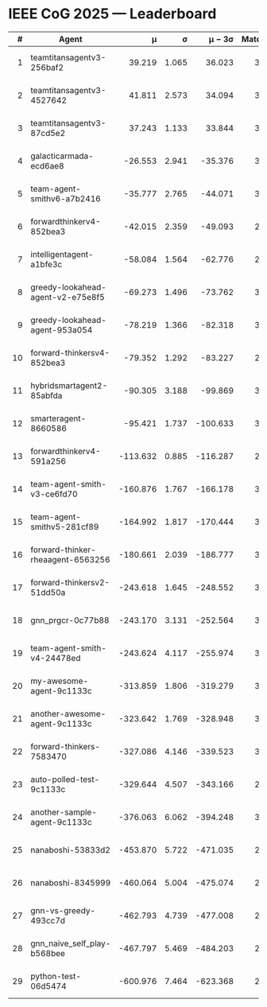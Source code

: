 # IEEE CoG 2025 — Leaderboard

| # | Agent | μ | σ | μ − 3σ | Matches | Updated |
|---:|---|---:|---:|---:|---:|---|
| 1 | teamtitansagentv3-256baf2 | 39.219 | 1.065 | 36.023 | 3592 | 2025-08-18 14:22 |
| 2 | teamtitansagentv3-4527642 | 41.811 | 2.573 | 34.094 | 3660 | 2025-08-18 14:22 |
| 3 | teamtitansagentv3-87cd5e2 | 37.243 | 1.133 | 33.844 | 3272 | 2025-08-18 14:22 |
| 4 | galacticarmada-ecd6ae8 | -26.553 | 2.941 | -35.376 | 3520 | 2025-08-18 14:22 |
| 5 | team-agent-smithv6-a7b2416 | -35.777 | 2.765 | -44.071 | 3340 | 2025-08-18 14:22 |
| 6 | forwardthinkerv4-852bea3 | -42.015 | 2.359 | -49.093 | 2748 | 2025-08-18 14:22 |
| 7 | intelligentagent-a1bfe3c | -58.084 | 1.564 | -62.776 | 2704 | 2025-08-18 14:22 |
| 8 | greedy-lookahead-agent-v2-e75e8f5 | -69.273 | 1.496 | -73.762 | 3416 | 2025-08-18 14:22 |
| 9 | greedy-lookahead-agent-953a054 | -78.219 | 1.366 | -82.318 | 3356 | 2025-08-18 14:22 |
| 10 | forward-thinkersv4-852bea3 | -79.352 | 1.292 | -83.227 | 2817 | 2025-08-18 14:22 |
| 11 | hybridsmartagent2-85abfda | -90.305 | 3.188 | -99.869 | 3323 | 2025-08-18 14:22 |
| 12 | smarteragent-8660586 | -95.421 | 1.737 | -100.633 | 3043 | 2025-08-18 14:22 |
| 13 | forwardthinkerv4-591a256 | -113.632 | 0.885 | -116.287 | 2963 | 2025-08-18 14:22 |
| 14 | team-agent-smith-v3-ce6fd70 | -160.876 | 1.767 | -166.178 | 3752 | 2025-08-18 14:22 |
| 15 | team-agent-smithv5-281cf89 | -164.992 | 1.817 | -170.444 | 3480 | 2025-08-18 14:22 |
| 16 | forward-thinker-rheaagent-6563256 | -180.661 | 2.039 | -186.777 | 3102 | 2025-08-18 14:22 |
| 17 | forward-thinkersv2-51dd50a | -243.618 | 1.645 | -248.552 | 3402 | 2025-08-18 14:22 |
| 18 | gnn_prgcr-0c77b88 | -243.170 | 3.131 | -252.564 | 3390 | 2025-08-18 14:22 |
| 19 | team-agent-smith-v4-24478ed | -243.624 | 4.117 | -255.974 | 3712 | 2025-08-18 14:22 |
| 20 | my-awesome-agent-9c1133c | -313.859 | 1.806 | -319.279 | 3580 | 2025-08-18 14:22 |
| 21 | another-awesome-agent-9c1133c | -323.642 | 1.769 | -328.948 | 3720 | 2025-08-18 14:22 |
| 22 | forward-thinkers-7583470 | -327.086 | 4.146 | -339.523 | 3040 | 2025-08-18 14:22 |
| 23 | auto-polled-test-9c1133c | -329.644 | 4.507 | -343.166 | 2740 | 2025-08-18 14:22 |
| 24 | another-sample-agent-9c1133c | -376.063 | 6.062 | -394.248 | 3140 | 2025-08-18 14:22 |
| 25 | nanaboshi-53833d2 | -453.870 | 5.722 | -471.035 | 2660 | 2025-08-18 14:22 |
| 26 | nanaboshi-8345999 | -460.064 | 5.004 | -475.074 | 2940 | 2025-08-18 14:22 |
| 27 | gnn-vs-greedy-493cc7d | -462.793 | 4.739 | -477.008 | 2800 | 2025-08-18 14:22 |
| 28 | gnn_naive_self_play-b568bee | -467.797 | 5.469 | -484.203 | 2900 | 2025-08-18 14:22 |
| 29 | python-test-06d5474 | -600.976 | 7.464 | -623.368 | 2710 | 2025-08-18 14:22 |
